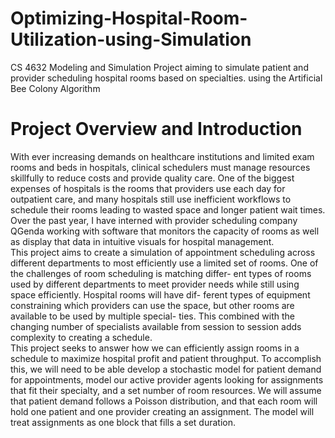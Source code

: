 # Optimizing-Hospital-Room-Utilization-using-Simulation
CS 4632 Modeling and Simulation Project aiming to simulate patient and provider scheduling hospital rooms based on specialties. using the Artificial Bee Colony Algorithm

# Project Overview and Introduction
With ever increasing demands on healthcare institutions and limited
exam rooms and beds in hospitals, clinical schedulers must manage
resources skillfully to reduce costs and provide quality care. One
of the biggest expenses of hospitals is the rooms that providers use
each day for outpatient care, and many hospitals still use inefficient
workflows to schedule their rooms leading to wasted space and longer
patient wait times. Over the past year, I have interned with provider
scheduling company QGenda working with software that monitors
the capacity of rooms as well as display that data in intuitive visuals
for hospital management.
<br/>
This project aims to create a simulation of appointment scheduling
across different departments to most efficiently use a limited set of
rooms. One of the challenges of room scheduling is matching differ-
ent types of rooms used by different departments to meet provider
needs while still using space efficiently. Hospital rooms will have dif-
ferent types of equipment constraining which providers can use the
space, but other rooms are available to be used by multiple special-
ties. This combined with the changing number of specialists available
from session to session adds complexity to creating a schedule.
<br/>
This project seeks to answer how we can efficiently assign rooms in
a schedule to maximize hospital profit and patient throughput. To
accomplish this, we will need to be able develop a stochastic model for
patient demand for appointments, model our active provider agents
looking for assignments that fit their specialty, and a set number
of room resources. We will assume that patient demand follows a
Poisson distribution, and that each room will hold one patient and one
provider creating an assignment. The model will treat assignments
as one block that fills a set duration.
